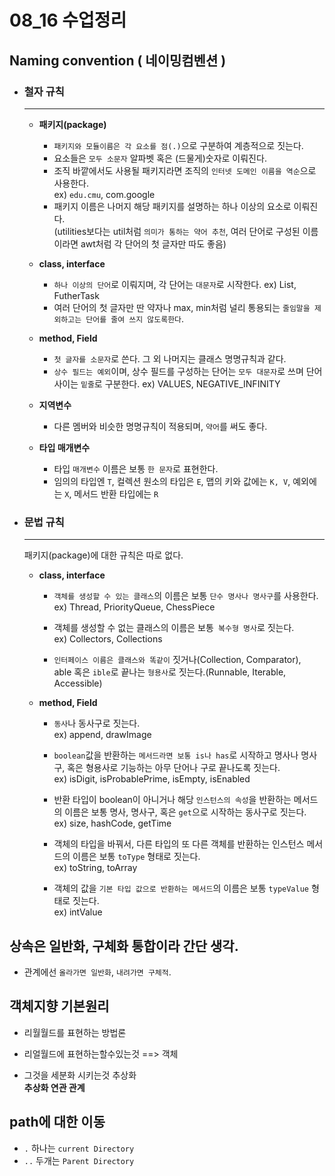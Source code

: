 # 08_16 수업정리

## Naming convention ( 네이밍컴벤션 ) 

- ### 철자 규칙

    ---
    - **패키지(package)**  
        - `패키지와 모듈이름은 각 요소를 점(.)`으로 구분하여 계층적으로 짓는다.  
        - 요소들은 `모두 소문자` 알파벳 혹은 (드물게)숫자로 이뤄진다.  
        - 조직 바깥에서도 사용될 패키지라면 조직의 `인터넷 도메인 이름을 역순`으로 사용한다.  
        ex) `edu.cmu`, com.google 
        - 패키지 이름은 나머지 해당 패키지를 설명하는 하나 이상의 요소로 이뤄진다.   
          (utilities보다는 util처럼 `의미가 통하는 약어 추천`, 여러 단어로 구성된 이름이라면 awt처럼 각 단어의 첫 글자만 따도 좋음)
  
    - **class, interface**  
      - `하나 이상의 단어`로 이뤄지며, 각 단어는 `대문자`로 시작한다. ex) List, FutherTask
      - 여러 단어의 첫 글자만 딴 약자나 max, min처럼 널리 통용되는 `줄임말을 제외하고는 단어를 줄여 쓰지 않도록한다`.
  
    - **method, Field**
      - `첫 글자를 소문자`로 쓴다. 그 외 나머지는 클래스 명명규칙과 같다.
      - `상수 필드는 예외`이며, 상수 필드를 구성하는 단어는 `모두 대문자`로 쓰며 단어 사이는 `밑줄`로 구분한다. ex) VALUES, NEGATIVE_INFINITY
      
    - **지역변수**
      - 다른 멤버와 비슷한 명명규칙이 적용되며, `약어`를 써도 좋다.

    - **타입 매개변수**
      - 타입 `매개변수` 이름은 보통 `한 문자`로 표현한다.
      - 임의의 타입엔 `T`, 컬렉션 원소의 타입은 `E`, 맵의 키와 값에는 `K, V`, 예외에는 `X`, 메서드 반환 타입에는 `R`


- ### 문법 규칙

    ---

    패키지(package)에 대한 규칙은 따로 없다.

    - **class, interface**  
      - `객체를 생성할 수 있는 클래스`의 이름은 보통 `단수 명사나 명사구`를 사용한다.  
        ex) Thread, PriorityQueue, ChessPiece

      - 객체를 생성할 수 없는 클래스의 이름은 보통` 복수형 명사`로 짓는다.  
       ex) Collectors, Collections
      - `인터페이스 이름은 클래스와 똑같이` 짓거나(Collection, Comparator),   
        able 혹은 `ible`로 끝나는 `형용사`로 짓는다.(Runnable, Iterable, Accessible)
    
    - **method, Field**
  
      - `동사`나 동사구로 짓는다.  
       ex) append, drawImage

      - `boolean`값을 반환하는 `메서드라면 보통 is나 has`로 시작하고 명사나 명사구, 혹은 형용사로 기능하는 아무 단어나 구로 끝나도록 짓는다.  
      ex) isDigit, isProbablePrime, isEmpty, isEnabled 

      - 반환 타입이 boolean이 아니거나 해당 `인스턴스의 속성`을 반환하는 메서드의 이름은 보통 명사, 명사구, 혹은 `get`으로 시작하는 동사구로 짓는다.  
      ex) size, hashCode, getTime

      - 객체의 타입을 바꿔서, 다른 타입의 또 다른 객체를 반환하는 인스턴스 메서드의 이름은 보통 `toType` 형태로 짓는다.  
        ex) toString, toArray

      - 객체의 값을 `기본 타입 값으로 반환하는 메서드`의 이름은 보통 `typeValue` 형태로 짓는다.  
        ex) intValue
  

## 상속은 일반화, 구체화 통합이라 간단 생각.

- 관계에선 `올라가면 일반화`, `내려가면 구체적`.

## 객체지향 기본원리 
- 리월월드를 표현하는 방법론  
- 리얼월드에 표현하는할수있는것 ==> 객체

- 그것을 세분화 시키는것 추상화  
**추상화 연관 관계**


## path에 대한 이동 
- `.` 하나는 `current Directory`
- `..` 두개는 `Parent Directory`
